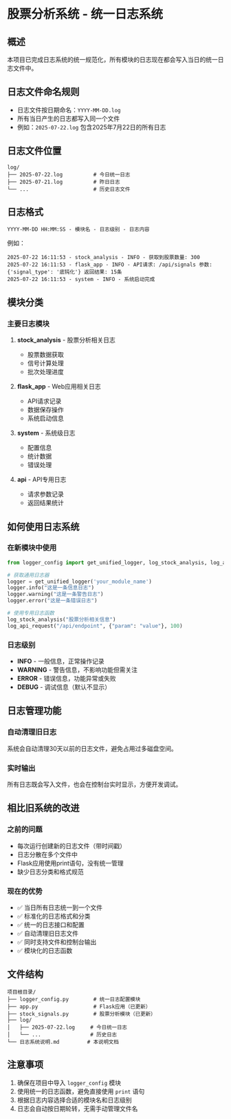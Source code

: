 # 股票分析系统 - 统一日志系统

## 概述

本项目已完成日志系统的统一规范化，所有模块的日志现在都会写入当日的统一日志文件中。

## 日志文件命名规则

- 日志文件按日期命名：`YYYY-MM-DD.log`
- 所有当日产生的日志都写入同一个文件
- 例如：`2025-07-22.log` 包含2025年7月22日的所有日志

## 日志文件位置

```
log/
├── 2025-07-22.log          # 今日统一日志
├── 2025-07-21.log          # 昨日日志
└── ...                     # 历史日志文件
```

## 日志格式

```
YYYY-MM-DD HH:MM:SS - 模块名 - 日志级别 - 日志内容
```

例如：
```
2025-07-22 16:11:53 - stock_analysis - INFO - 获取到股票数量: 300
2025-07-22 16:11:53 - flask_app - INFO - API请求: /api/signals 参数: {'signal_type': '底钝化'} 返回结果: 15条
2025-07-22 16:11:53 - system - INFO - 系统启动完成
```

## 模块分类

### 主要日志模块

1. **stock_analysis** - 股票分析相关日志
   - 股票数据获取
   - 信号计算处理
   - 批次处理进度

2. **flask_app** - Web应用相关日志
   - API请求记录
   - 数据保存操作
   - 系统启动信息

3. **system** - 系统级日志
   - 配置信息
   - 统计数据
   - 错误处理

4. **api** - API专用日志
   - 请求参数记录
   - 返回结果统计

## 如何使用日志系统

### 在新模块中使用

```python
from logger_config import get_unified_logger, log_stock_analysis, log_api_request

# 获取通用日志器
logger = get_unified_logger('your_module_name')
logger.info("这是一条信息日志")
logger.warning("这是一条警告日志")
logger.error("这是一条错误日志")

# 使用专用日志函数
log_stock_analysis("股票分析相关信息")
log_api_request("/api/endpoint", {"param": "value"}, 100)
```

### 日志级别

- **INFO** - 一般信息，正常操作记录
- **WARNING** - 警告信息，不影响功能但需关注
- **ERROR** - 错误信息，功能异常或失败
- **DEBUG** - 调试信息（默认不显示）

## 日志管理功能

### 自动清理旧日志

系统会自动清理30天以前的日志文件，避免占用过多磁盘空间。

### 实时输出

所有日志既会写入文件，也会在控制台实时显示，方便开发调试。

## 相比旧系统的改进

### 之前的问题
- 每次运行创建新的日志文件（带时间戳）
- 日志分散在多个文件中
- Flask应用使用print语句，没有统一管理
- 缺少日志分类和格式规范

### 现在的优势
- ✅ 当日所有日志统一到一个文件
- ✅ 标准化的日志格式和分类
- ✅ 统一的日志接口和配置
- ✅ 自动清理旧日志文件
- ✅ 同时支持文件和控制台输出
- ✅ 模块化的日志函数

## 文件结构

```
项目根目录/
├── logger_config.py        # 统一日志配置模块
├── app.py                  # Flask应用（已更新）
├── stock_signals.py        # 股票分析模块（已更新）
├── log/
│   ├── 2025-07-22.log     # 今日统一日志
│   └── ...                # 历史日志
└── 日志系统说明.md         # 本说明文档
```

## 注意事项

1. 确保在项目中导入 `logger_config` 模块
2. 使用统一的日志函数，避免直接使用 `print` 语句
3. 根据日志内容选择合适的模块名和日志级别
4. 日志会自动按日期轮转，无需手动管理文件名 